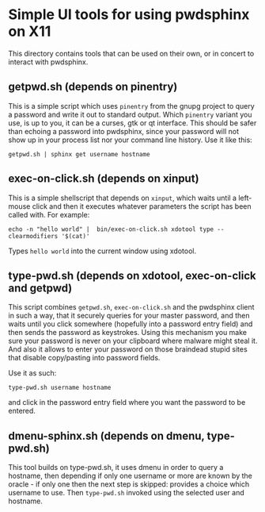 # Simple UI tools for using pwdsphinx on X11

This directory contains tools that can be used on their own, or
in concert to interact with pwdsphinx.

## getpwd.sh (depends on pinentry)

This is a simple script which uses `pinentry` from the gnupg project
to query a password and write it out to standard output. Which
`pinentry` variant you use, is up to you, it can be a curses, gtk or
qt interface. This should be safer than echoing a password into
pwdsphinx, since your password will not show up in your process list
nor your command line history. Use it like this:

```
getpwd.sh | sphinx get username hostname
```

## exec-on-click.sh (depends on xinput)

This is a simple shellscript that depends on `xinput`, which waits
until a left-mouse click and then it executes whatever parameters the
script has been called with. For example:

```
echo -n "hello world" |  bin/exec-on-click.sh xdotool type --clearmodifiers '$(cat)'
```

Types `hello world` into the current window using xdotool.

## type-pwd.sh (depends on xdotool, exec-on-click and getpwd)

This script combines `getpwd.sh`, `exec-on-click.sh` and the pwdsphinx
client in such a way, that it securely queries for your master
password, and then waits until you click somewhere (hopefully into a
password entry field) and then sends the password as keystrokes. Using
this mechanism you make sure your password is never on your clipboard
where malware might steal it. And also it allows to enter your
password on those braindead stupid sites that disable copy/pasting
into password fields.

Use it as such:

```
type-pwd.sh username hostname
```

and click in the password entry field where you want the password to
be entered.

## dmenu-sphinx.sh (depends on dmenu, type-pwd.sh)

This tool builds on type-pwd.sh, it uses dmenu in order to query a
hostname, then depending if only one username or more are known by the
oracle - if only one then the next step is skipped: provides a choice
which username to use. Then `type-pwd.sh` invoked using the selected
user and hostname.
